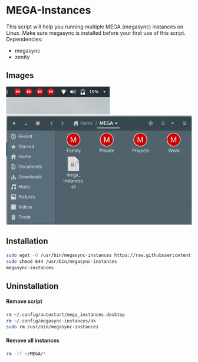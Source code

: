 # MEGA-Instances
This script will help you running multiple MEGA (megasync) instances on Linux.
Make sure megasync is installed before your first use of this script.
Dependencies:
  - megasync
  - zenity

## Images
![System tray](img/tray.png?raw=true "System tray")
![File manager](img/file-manager.png?raw=true "File manager")

## Installation
```bash
sudo wget -O /usr/bin/megasync-instances https://raw.githubusercontent.com/NicoVarg99/MEGA-Instances/master/mega_instances.sh
sudo chmod 644 /usr/bin/megasync-instances
megasync-instances
```

## Uninstallation
#### Remove script
```bash
rm ~/.config/autostart/mega_instances.desktop
rm ~/.config/megasync-instances/ok
sudo rm /usr/bin/megasync-instances
```
#### Remove all instances
```bash
rm -rf ~/MEGA/*
```
